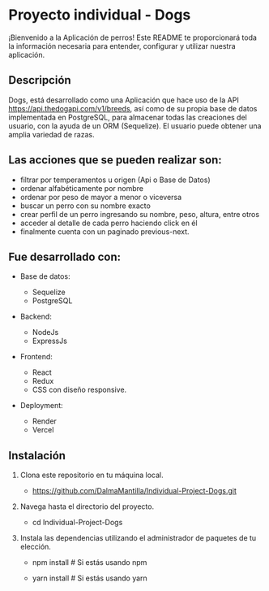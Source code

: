 # Proyecto individual - Dogs 

¡Bienvenido a la Aplicación de perros! Este README te proporcionará toda la información necesaria para entender, configurar y utilizar nuestra aplicación.


<h2> Descripción </h2> 

Dogs, está desarrollado como una Aplicación que hace uso de la API  https://api.thedogapi.com/v1/breeds, así como de su propia base de datos implementada en PostgreSQL, para almacenar todas las creaciones del usuario, con la ayuda de un ORM (Sequelize).
El usuario puede obtener una amplia variedad de razas. 


 <h2> Las acciones que se pueden realizar son: </h2>
 
- filtrar por temperamentos u origen (Api o Base de Datos)
- ordenar alfabéticamente por nombre
- ordenar por peso de mayor a menor o viceversa
- buscar un perro con su nombre exacto
- crear perfil de un perro ingresando su nombre, peso, altura, entre otros
- acceder al detalle de cada perro haciendo click en él
- finalmente cuenta con un paginado previous-next.


<h2> Fue desarrollado con: </h2>

- Base de datos:
     - Sequelize
     - PostgreSQL
       
- Backend:
     - NodeJs
     - ExpressJs
       
- Frontend:
     - React
     - Redux
     - CSS con diseño responsive.
       
- Deployment:
     - Render
     - Vercel


<h2> Instalación </h2>

1. Clona este repositorio en tu máquina local.
   - https://github.com/DalmaMantilla/Individual-Project-Dogs.git

2. Navega hasta el directorio del proyecto.
   - cd Individual-Project-Dogs

3. Instala las dependencias utilizando el administrador de paquetes de tu elección.
   
   - npm install    # Si estás usando npm

   - yarn install   # Si estás usando yarn

   



